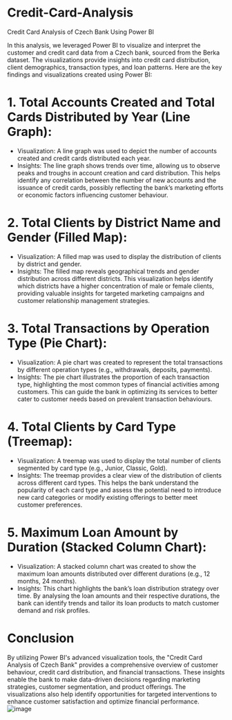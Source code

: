 # Credit-Card-Analysis
Credit Card Analysis of Czech Bank Using Power BI

 In this analysis, we leveraged Power BI to visualize and interpret the customer and credit card data from a Czech bank, sourced from the Berka dataset. The visualizations provide insights into credit card distribution, client demographics, transaction types, and loan patterns. Here are the key findings and visualizations created using Power BI:

# 1. Total Accounts Created and Total Cards Distributed by Year (Line Graph):
   - Visualization: A line graph was used to depict the number of accounts created and credit cards distributed each year.
   - Insights: The line graph shows trends over time, allowing us to observe peaks and troughs in account creation and card distribution. This helps identify any correlation between the number of new accounts and the issuance of credit cards, possibly reflecting the bank’s marketing efforts or economic factors influencing customer behaviour.

# 2. Total Clients by District Name and Gender (Filled Map):
   - Visualization: A filled map was used to display the distribution of clients by district and gender.
   - Insights: The filled map reveals geographical trends and gender distribution across different districts. This visualization helps identify which districts have a higher concentration of male or female clients, providing valuable insights for targeted marketing campaigns and customer relationship management strategies.

# 3. Total Transactions by Operation Type (Pie Chart):
   - Visualization: A pie chart was created to represent the total transactions by different operation types (e.g., withdrawals, deposits, payments).
   - Insights: The pie chart illustrates the proportion of each transaction type, highlighting the most common types of financial activities among customers. This can guide the bank in optimizing its services to better cater to customer needs based on prevalent transaction behaviours.

# 4. Total Clients by Card Type (Treemap):
   - Visualization: A treemap was used to display the total number of clients segmented by card type (e.g., Junior, Classic, Gold).
   - Insights: The treemap provides a clear view of the distribution of clients across different card types. This helps the bank understand the popularity of each card type and assess the potential need to introduce new card categories or modify existing offerings to better meet customer preferences.

# 5. Maximum Loan Amount by Duration (Stacked Column Chart):
   - Visualization: A stacked column chart was created to show the maximum loan amounts distributed over different durations (e.g., 12 months, 24 months).
   - Insights: This chart highlights the bank’s loan distribution strategy over time. By analysing the loan amounts and their respective durations, the bank can identify trends and tailor its loan products to match customer demand and risk profiles.

# Conclusion

By utilizing Power BI's advanced visualization tools, the "Credit Card Analysis of Czech Bank" provides a comprehensive overview of customer behaviour, credit card distribution, and financial transactions. These insights enable the bank to make data-driven decisions regarding marketing strategies, customer segmentation, and product offerings. The visualizations also help identify opportunities for targeted interventions to enhance customer satisfaction and optimize financial performance.
![image](https://github.com/user-attachments/assets/5e5b0b96-2216-4ab9-9e3d-429e77453941)

